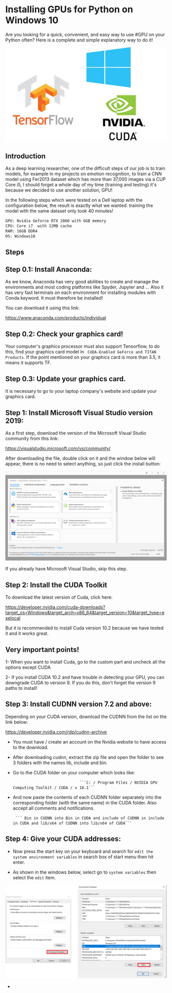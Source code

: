 # Installing GPUs for Python on Windows 10

Are you looking for a quick, convenient, and easy way to use #GPU on your Python often?
Here is a complete and simple explanatory way to do it!


![](https://github.com/Mahdidrm/GPU/blob/main/1.jpeg?raw=true)


Introduction
-
As a deep learning researcher, one of the difficult steps of our job is to train models, for example in my projects on emotion recognition, to train a CNN model using Fer2013 dataset which has more than 37,000 images via a CUP Core i5, I should forget a whole day of my time (training and testing) it's because we decided to use another solution, GPU!

In the following steps which were tested on a Dell laptop with the configuration below, the result is exactly what we wanted. training the model with the same dataset only took 40 minutes!
```
GPU: Nvidia Geforce RTX 2060 with 6GB memory 
CPU: Core i7  with 12MB cache 
RAM: 16GB DDR4 
OS: Windows10

```

Steps
-

## Step 0.1: Install Anaconda:

As we know, Anaconda has very good abilities to create and manage the environments and most coding platforms like Spyder, Jupyter and ... Also it has very fast terminals on each environment for installing modules with Conda keyword. It must therefore be installed!

You can download it using this link:

https://www.anaconda.com/products/individual

## Step 0.2: Check your graphics card! 

Your computer's graphics processor must also support Tensorflow, to do this, find your graphics card model in `` CUDA-Enabled GeForce and TITAN Products``. If the point mentioned on your graphics card is more than 3.5, it means it supports TF.

## Step 0.3: Update your graphics card.
It is necessary to go to your laptop company's website and update your graphics card.


## Step 1: Install Microsoft Visual Studio version 2019:

As a first step, download the version of the Microsoft Visual Studio community from this link:

https://visualstudio.microsoft.com/vs/community/

After downloading the file, double click on it and the window below will appear, there is no need to select anything, so just click the install button:

![](https://github.com/Mahdidrm/GPU/blob/main/2.png?raw=true)

If you already have Microsoft Visual Studio, skip this step.

## Step 2: Install the CUDA Toolkit

To download the latest version of Cuda, click here:

https://developer.nvidia.com/cuda-downloads?target_os=Windows&target_arch=x86_64&target_version=10&target_type=exelocal

But it is recommended to install Cuda version 10.2 because we have tested it and it works great.

## Very important points!

1- When you want to install Cuda, go to the custom part and uncheck all the options except CUDA

2- If you install CUDA 10.2 and have trouble in detecting your GPU, you can downgrade CUDA to version 9. If you do this, don't forget the version 9 paths to install!

## Step 3: Install CUDNN version 7.2 and above:

Depending on your CUDA version, download the CUDNN from the list on the link below:

https://developer.nvidia.com/rdp/cudnn-archive

- You must have / create an account on the Nvidia website to have access to the download.

- After downloading cudnn, extract the zip file and open the folder to see 3 folders with the names lib, include and bin.

- Go to the CUDA folder on your computer which looks like:

                                   ```C: / Program Files / NVIDIA GPU Computing Toolkit / CUDA / v 10.1```

- And now paste the contents of each CUDNN folder separately into the corresponding folder (with the same name) in the CUDA folder. Also accept all comments and notifications.

       ``` Bin in CUDNN into Bin in CUDA and include of CUDNN in include in CUDA and lib/x64 of CUDNN into lib/x64 of CUDA```


## Step 4: Give your CUDA addresses:

- Now press the start key on your keyboard and search for ```edit the system environment variables``` in search box of start menu then hit enter. 

- As shown in the windows below, select go to ```system variables``` then select the ```edit``` item.

![](https://github.com/Mahdidrm/GPU/blob/main/3.png)










- 
